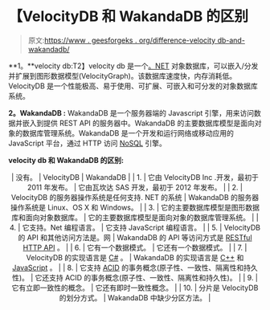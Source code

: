 # 【VelocityDB 和 WakandaDB 的区别

> 原文:[https://www . geesforgeks . org/difference-velocity db-and-wakandadb/](https://www.geeksforgeeks.org/difference-between-velocitydb-and-wakandadb/)

**1。**velocity db:T2】velocity db 是一个[。NET](https://www.geeksforgeeks.org/introduction-to-net-framework/) 对象数据库，可以嵌入/分发并扩展到图形数据模型(VelocityGraph)。该数据库速度快，内存消耗低。VelocityDB 是一个性能极高、易于使用、可扩展、可嵌入和可分发的对象数据库系统。

**2。WakandaDB :**
WakandaDB 是一个服务器端的 Javascript 引擎，用来访问数据并嵌入到提供 REST API 的服务器中。WakandaDB 的主要数据库模型是面向对象的数据库管理系统。WakandaDB 是一个开发和运行网络或移动应用的 JavaScript 平台，通过 HTTP 访问 [NoSQL](https://www.geeksforgeeks.org/introduction-to-nosql/) 引擎。

**velocity db 和 WakandaDB 的区别:**

<center>

| 没有。 | VelocityDB | WakandaDB |
| 1. | 它由 VelocityDB Inc .开发，最初于 2011 年发布。 | 它由瓦坎达 SAS 开发，最初于 2012 年发布。 |
| 2. | VelocityDB 的服务器操作系统是任何支持. NET 的系统 | WakandaDB 的服务器操作系统是 Linux、OS X 和 Windows。 |
| 3. | 它的主要数据库模型是图形数据库和面向对象数据库。 | 它的主要数据库模型是面向对象的数据库管理系统。 |
| 4. | 它支持。Net 编程语言。 | 它支持 JavaScript 编程语言。 |
| 5. | VelocityDB 的 API 和其他访问方法是。网 | WakandaDB 的 API 等访问方式是 [RESTful HTTP API](https://www.geeksforgeeks.org/rest-api-introduction/) 。 |
| 6. | 它有一个数据模式。 | 它还有一个数据模式。 |
| 7. | VelocityDB 的实现语言是 [C#](https://www.geeksforgeeks.org/csharp-programming-language/) 。 | WakandaDB 的实现语言是 [C++](https://www.geeksforgeeks.org/c-plus-plus/) 和 [JavaScript](https://www.geeksforgeeks.org/javascript-tutorial/) 。 |
| 8. | 它支持 [ACID](https://www.geeksforgeeks.org/acid-properties-in-dbms/) 的事务概念(原子性、一致性、隔离性和持久性)。 | 它还支持 ACID 的事务概念(原子性、一致性、隔离性和持久性)。 |
| 9. | 它有立即一致性的概念。 | 它还有即时一致性概念。 |
| 10. | 分片是 VelocityDB 的划分方式。 | WakandaDB 中缺少分区方法。 |

</center>